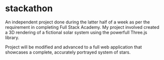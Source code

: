 # stackathon
An independent project done during the latter half of a week as per the requirement in completing Full Stack Academy. 
My project involved created a 3D rendering of a fictional solar system using the powerfull Three.js library. 

Project will be modified and advanced to a full web application that showcases a complete, accurately portrayed system of stars. 
